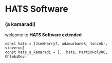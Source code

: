 # HATS Software
### (a kamaradi)
welcome to **HATS Software extended**   

<code>const hats = [JsemHarry7, adamurbanek, toncekr, steveruu]</code>  
<code>const hats_a_kamaradi = [...hats, MartinHoly00, ChlebaDev]</code>

